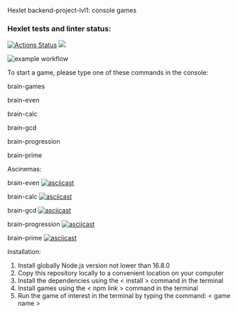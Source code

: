 Hexlet backend-project-lvl1: console games

### Hexlet tests and linter status:

[![Actions Status](https://github.com/TopchiyVictor/frontend-project-lvl1/workflows/hexlet-check/badge.svg)](https://github.com/TopchiyVictor/frontend-project-lvl1/actions)
<a href="https://codeclimate.com/github/codeclimate/codeclimate/maintainability"><img src="https://api.codeclimate.com/v1/badges/a99a88d28ad37a79dbf6/maintainability" /></a>

![example workflow](https://github.com/TopchiyVictor/frontend-project-lvl1/actions/workflows/make-lint.yml/badge.svg)

To start a game, please type one of these commands in the console:

brain-games

brain-even

brain-calc

brain-gcd

brain-progression

brain-prime


Ascinemas:

brain-even
[![asciicast](https://asciinema.org/a/486596.svg)](https://asciinema.org/a/486596)

brain-calc
[![asciicast](https://asciinema.org/a/487631.svg)](https://asciinema.org/a/487631)

brain-gcd
[![asciicast](https://asciinema.org/a/487786.svg)](https://asciinema.org/a/487786)

brain-progression
[![asciicast](https://asciinema.org/a/487859.svg)](https://asciinema.org/a/487859)

brain-prime
[![asciicast](https://asciinema.org/a/487916.svg)](https://asciinema.org/a/487916)

Installation:

1. Install globally Node.js version not lower than 16.8.0
2. Copy this repository locally to a convenient location on your computer
3. Install the dependencies using the < install > command in the terminal
4. Install games using the < npm link > command in the terminal
5. Run the game of interest in the terminal by typing the command: < game name >
